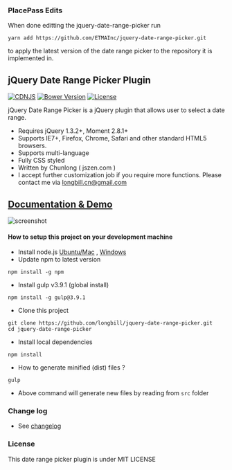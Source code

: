 ### PlacePass Edits
When done editting the jquery-date-range-picker run
```
yarn add https://github.com/ETMAInc/jquery-date-range-picker.git
```
to apply the latest version of the date range picker to the repository it is implemented in.

## jQuery Date Range Picker Plugin

[![CDNJS](https://img.shields.io/cdnjs/v/jquery-date-range-picker.svg)](https://cdnjs.com/libraries/jquery-date-range-picker)
[![Bower Version](https://img.shields.io/bower/v/jquery-date-range-picker.svg?maxAge=3600)]()
[![License](https://img.shields.io/github/license/longbill/jquery-date-range-picker.svg?maxAge=2592000)]()

jQuery Date Range Picker is a jQuery plugin that allows user to select a date range.

* Requires jQuery 1.3.2+, Moment 2.8.1+
* Supports IE7+, Firefox, Chrome, Safari and other standard HTML5 browsers.
* Supports multi-language
* Fully CSS styled
* Written by Chunlong ( jszen.com )
* I accept further customization job if you require more functions. Please contact me via longbill.cn@gmail.com

## [Documentation & Demo](http://longbill.github.io/jquery-date-range-picker/)

![screenshot](https://raw.github.com/longbill/jquery-date-range-picker/master/preview.jpg)

#### How to setup this project on your development machine
* Install node.js [Ubuntu/Mac](https://github.com/creationix/nvm) , [Windows](https://nodejs.org/en/download/)
* Update npm to latest version
```
npm install -g npm
```
* Install gulp v3.9.1 (global install)
```
npm install -g gulp@3.9.1
```
* Clone this project
```
git clone https://github.com/longbill/jquery-date-range-picker.git
cd jquery-date-range-picker
```
* Install local dependencies
```
npm install
```
* How to generate minified (dist) files ?
```
gulp
```
* Above command will generate new files by reading from ```src``` folder

### Change log
* See [changelog](CHANGELOG.md)

### License
This date range picker plugin is under MIT LICENSE
